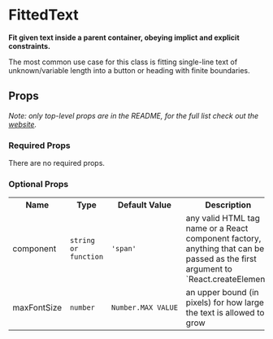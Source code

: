 <!---
THIS IS AN AUTOGENERATED FILE. EDIT INDEX.JS INSTEAD.
-->
# FittedText

__Fit given text inside a parent container, obeying implict and explicit constraints.__

The most common use case for this class is fitting single-line text of unknown/variable length into a button or heading with finite boundaries.

## Props

_Note: only top-level props are in the README, for the full list check out the [website](http://boundless.js.org/FittedText#props)._

### Required Props

There are no required props.


### Optional Props

<table>
<tr>
<th>Name</th>
<th>Type</th>
<th>Default Value</th>
<th>Description</th>
</tr>

<tr>
<td>component</td>
<td><pre><code>string or function</code></pre></td>
<td><pre><code class="language-js">'span'</code></pre></td>
<td>any valid HTML tag name or a React component factory, anything that can be passed as the first argument to `React.createElement`</td>
</tr>

<tr>
<td>maxFontSize</td>
<td><pre><code>number</code></pre></td>
<td><pre><code class="language-js">Number.MAX_VALUE</code></pre></td>
<td>an upper bound (in pixels) for how large the text is allowed to grow</td>
</tr>

</table>


